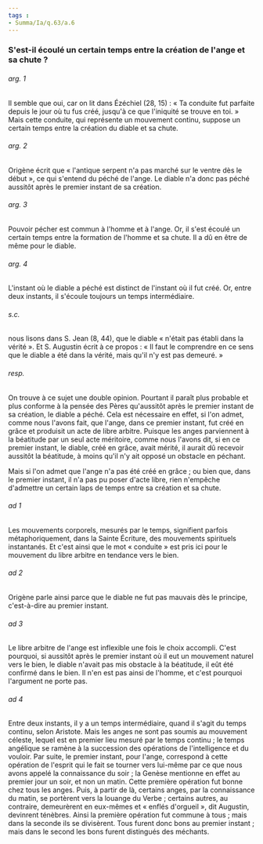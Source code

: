 ```yaml
---
tags : 
- Summa/Ia/q.63/a.6
---
```


### S'est-il écoulé un certain temps entre la création de l'ange et sa chute ?

###### arg. 1
Il semble que oui, car on lit dans Ézéchiel (28, 15) : « Ta conduite fut parfaite depuis le jour où tu fus créé, jusqu'à ce que l'iniquité se trouve en toi. » Mais cette conduite, qui représente un mouvement continu, suppose un certain temps entre la création du diable et sa chute. 

###### arg. 2
Origène écrit que « l'antique serpent n'a pas marché sur le ventre dès le début », ce qui s'entend du péché de l'ange. Le diable n'a donc pas péché aussitôt après le premier instant de sa création. 

###### arg. 3
Pouvoir pécher est commun à l'homme et à l'ange. Or, il s'est écoulé un certain temps entre la formation de l'homme et sa chute. Il a dû en être de même pour le diable. 

###### arg. 4
L'instant où le diable a péché est distinct de l'instant où il fut créé. Or, entre deux instants, il s'écoule toujours un temps intermédiaire. 

###### s.c.
nous lisons dans S. Jean (8, 44), que le diable « n'était pas établi dans la vérité ». Et S. Augustin écrit à ce propos : « Il faut le comprendre en ce sens que le diable a été dans la vérité, mais qu'il n'y est pas demeuré. » 

###### resp.
On trouve à ce sujet une double opinion. Pourtant il paraît plus probable et plus conforme à la pensée des Pères qu'aussitôt après le premier instant de sa création, le diable a péché. Cela est nécessaire en effet, si l'on admet, comme nous l'avons fait, que l'ange, dans ce premier instant, fut créé en grâce et produisit un acte de libre arbitre. Puisque les anges parviennent à la béatitude par un seul acte méritoire, comme nous l'avons dit, si en ce premier instant, le diable, créé en grâce, avait mérité, il aurait dû recevoir aussitôt la béatitude, à moins qu'il n'y ait opposé un obstacle en péchant. 

Mais si l'on admet que l'ange n'a pas été créé en grâce ; ou bien que, dans le premier instant, il n'a pas pu poser d'acte libre, rien n'empêche d'admettre un certain laps de temps entre sa création et sa chute. 

###### ad 1
Les mouvements corporels, mesurés par le temps, signifient parfois métaphoriquement, dans la Sainte Écriture, des mouvements spirituels instantanés. Et c'est ainsi que le mot « conduite » est pris ici pour le mouvement du libre arbitre en tendance vers le bien. 

###### ad 2
Origène parle ainsi parce que le diable ne fut pas mauvais dès le principe, c'est-à-dire au premier instant. 

###### ad 3
Le libre arbitre de l'ange est inflexible une fois le choix accompli. C'est pourquoi, si aussitôt après le premier instant où il eut un mouvement naturel vers le bien, le diable n'avait pas mis obstacle à la béatitude, il eût été confirmé dans le bien. Il n'en est pas ainsi de l'homme, et c'est pourquoi l'argument ne porte pas. 

###### ad 4
Entre deux instants, il y a un temps intermédiaire, quand il s'agit du temps continu, selon Aristote. Mais les anges ne sont pas soumis au mouvement céleste, lequel est en premier lieu mesuré par le temps continu ; le temps angélique se ramène à la succession des opérations de l'intelligence et du vouloir. Par suite, le premier instant, pour l'ange, correspond à cette opération de l'esprit qui le fait se tourner vers lui-même par ce que nous avons appelé la connaissance du soir ; la Genèse mentionne en effet au premier jour un soir, et non un matin. Cette première opération fut bonne chez tous les anges. Puis, à partir de là, certains anges, par la connaissance du matin, se portèrent vers la louange du Verbe ; certains autres, au contraire, demeurèrent en eux-mêmes et « enflés d'orgueil », dit Augustin, devinrent ténèbres. Ainsi la première opération fut commune à tous ; mais dans la seconde ils se divisèrent. Tous furent donc bons au premier instant ; mais dans le second les bons furent distingués des méchants. 



